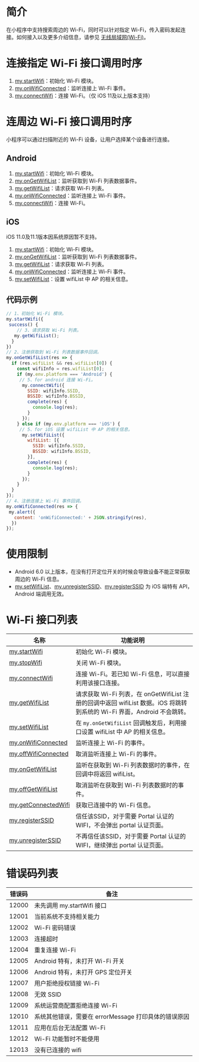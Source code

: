 
# 简介
在小程序中支持搜索周边的 Wi-Fi，同时可以针对指定 Wi-Fi，传入密码发起连接。如何接入以及更多介绍信息，请参见 [无线局域网(Wi-Fi)](https://opendocs.alipay.com/mini/introduce/wifi)。

# 连接指定 Wi-Fi 接口调用时序

1. [my.startWifi](https://opendocs.alipay.com/mini/api/startwifi)：初始化 Wi-Fi 模块。
1. [my.onWifiConnected](https://opendocs.alipay.com/mini/api/onwificonnected)：监听连接上 Wi-Fi 事件。
1. [my.connectWifi](https://opendocs.alipay.com/mini/api/connectwifi)：连接 Wi-Fi。（仅 iOS 11及以上版本支持）

# 连周边 Wi-Fi 接口调用时序
小程序可以通过扫描附近的 Wi-Fi 设备，让用户选择某个设备进行连接。

## Android

1. [my.startWifi](https://opendocs.alipay.com/mini/api/startwifi)：初始化 Wi-Fi 模块。
1. [my.onGetWifiList](https://opendocs.alipay.com/mini/api/ongetwifilist)：监听获取到 Wi-Fi 列表数据事件。
1. [my.getWifiList](https://opendocs.alipay.com/mini/api/getwifilist)：请求获取 Wi-Fi 列表。
1. [my.onWifiConnected](https://opendocs.alipay.com/mini/api/onwificonnected)：监听连接上 Wi-Fi 事件。
1. [my.connectWifi](/mini/api/connectwifi)：连接 Wi-Fi。

## iOS
iOS 11.0及11.1版本因系统原因暂不支持。

1. [my.startWifi](https://opendocs.alipay.com/mini/api/startwifi)：初始化 Wi-Fi 模块。
1. [my.onGetWifiList](https://opendocs.alipay.com/mini/api/ongetwifilist)：监听获取到 Wi-Fi 列表数据事件。
1. [my.getWifiList](https://opendocs.alipay.com/mini/api/getwifilist)：请求获取 Wi-Fi 列表。
1. [my.onWifiConnected](https://opendocs.alipay.com/mini/api/onwificonnected)：监听连接上 Wi-Fi 事件。
1. [my.setWifiList](https://opendocs.alipay.com/mini/api/setwifilist)：设置 wifiList 中 AP 的相关信息。

## 代码示例
```javascript
// 1、初始化 Wi-Fi 模块。
my.startWifi({
 success() {
    // 3、请求获取 Wi-Fi 列表。
   my.getWifiList();
  }
})
// 2、注册获取到 Wi-Fi 列表数据事件回调。
my.onGetWifiList(res => {
  if (res.wifiList && res.wifiList[0]) {
    const wifiInfo = res.wifiList[0];
 	if (my.env.platform === 'Android') {
     // 5、for android 连接 Wi-Fi。
      my.connectWifi({
        SSID: wifiInfo.SSID,
        BSSID: wifiInfo.BSSID,
        complete(res) {
          console.log(res);
        }
      });
    } else if (my.env.platform === 'iOS') {
     // 5、for iOS 设置 wifiList 中 AP 的相关信息。
      my.setWifiList({
        wifiList: [{
          SSID: wifiInfo.SSID,
          BSSID: wifiInfo.BSSID,
        }],
        complete(res) {
          console.log(res);
        }
      });
    }
  }
});
// 4、注册连接上 Wi-Fi 事件回调。
my.onWifiConnected(res => {
 my.alert({
   content: 'onWifiConnected:' + JSON.stringify(res),
  })
});
```

# 使用限制

- Android 6.0 以上版本，在没有打开定位开关的时候会导致设备不能正常获取周边的 Wi-Fi 信息。
- [my.setWifiList](https://opendocs.alipay.com/mini/api/setwifilist)、[my.unregisterSSID](https://opendocs.alipay.com/mini/api/unregister)、[my.registerSSID](https://opendocs.alipay.com/mini/api/register) 为 iOS 端特有 API，Android 端调用无效。

# Wi-Fi 接口列表
| **名称** | **功能说明** |
| --- | --- |
| [my.startWifi](https://opendocs.alipay.com/mini/api/startwifi) | 初始化 Wi-Fi 模块。 |
| [my.stopWifi](https://opendocs.alipay.com/mini/api/stopwifi) | 关闭 Wi-Fi 模块。 |
| [my.connectWifi](https://opendocs.alipay.com/mini/api/connectwifi) | 连接 Wi-Fi。若已知 Wi-Fi 信息，可以直接利用该接口连接。 |
| [my.getWifiList](https://opendocs.alipay.com/mini/api/getwifilist) | 请求获取 Wi-Fi 列表，在 onGetWifiList 注册的回调中返回 wifiList 数据。iOS 将跳转到系统的 Wi-Fi 界面，Android 不会跳转。 |
| [my.setWifiList](https://opendocs.alipay.com/mini/api/setwifilist) | 在 `my.onGetWifiList` 回调触发后，利用接口设置 wifiList 中 AP 的相关信息。 |
| [my.onWifiConnected](https://opendocs.alipay.com/mini/api/onwificonnected) | 监听连接上 Wi-Fi 的事件。 |
| [my.offWifiConnected](https://opendocs.alipay.com/mini/api/offwificonnected) | 取消监听连接上 Wi-Fi 的事件。 |
| [my.onGetWifiList](https://opendocs.alipay.com/mini/api/ongetwifilist) | 监听在获取到 Wi-Fi 列表数据时的事件，在回调中将返回 wifiList。 |
| [my.offGetWifiList](https://opendocs.alipay.com/mini/api/offgetwifilist) | 取消监听在获取到 Wi-Fi 列表数据时的事件。 |
| [my.getConnectedWifi](https://opendocs.alipay.com/mini/api/getconnectedwifi) | 获取已连接中的 Wi-Fi 信息。 |
| [my.registerSSID](https://opendocs.alipay.com/mini/api/register) | 信任该SSID，对于需要 Portal 认证的 WIFI，不会弹出 portal 认证页面。 |
| [my.unregisterSSID](https://opendocs.alipay.com/mini/api/unregister) | 不再信任该SSID，对于需要 Portal 认证的 WIFI，继续弹出 portal 认证页面。 |


# 错误码列表
| **错误码** | **备注** |
| --- | --- |
| 12000 | 未先调用 my.startWifi 接口 |
| 12001 | 当前系统不支持相关能力 |
| 12002 | Wi-Fi 密码错误 |
| 12003 | 连接超时 |
| 12004 | 重复连接 Wi-Fi |
| 12005 | Android 特有，未打开 Wi-Fi 开关 |
| 12006 | Android 特有，未打开 GPS 定位开关 |
| 12007 | 用户拒绝授权链接 Wi-Fi |
| 12008 | 无效 SSID |
| 12009 | 系统运营商配置拒绝连接 Wi-Fi |
| 12010 | 系统其他错误，需要在 errorMessage 打印具体的错误原因 |
| 12011 | 应用在后台无法配置 Wi-Fi |
| 12012 | Wi-Fi 功能暂时不能使用 |
| 12013 | 没有已连接的 wifi |

